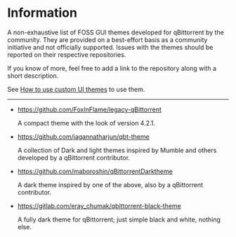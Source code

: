 # Information

A non-exhaustive list of FOSS GUI themes developed for qBittorrent by the community. They are provided on a best-effort basis as a community initiative and not officially supported. Issues with the themes should be reported on their respective repositories.

If you know of more, feel free to add a link to the repository along with a short description.

See [How to use custom UI themes](https://github.com/qbittorrent/qBittorrent/wiki/How-to-use-custom-UI-themes) to use them.

---

- https://github.com/FoxInFlame/legacy-qBittorrent

    A compact theme with the look of version 4.2.1.

- https://github.com/jagannatharjun/qbt-theme

    A collection of Dark and light themes inspired by Mumble and others developed by a qBittorrent contributor.

- https://github.com/maboroshin/qBittorrentDarktheme

    A dark theme inspired by one of the above, also by a qBittorrent contributor.

- https://gitlab.com/eray_chumak/qbittorrent-black-theme

    A fully dark theme for qBittorrent; just simple black and white, nothing else.